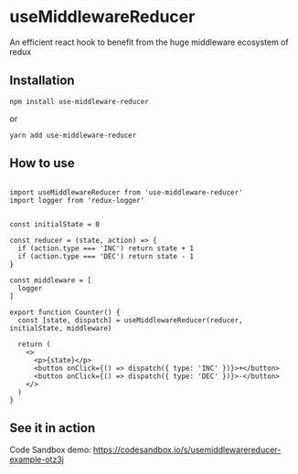 # useMiddlewareReducer

An efficient react hook to benefit from the huge middleware ecosystem of redux

## Installation

```
npm install use-middleware-reducer
```

or

```
yarn add use-middleware-reducer
```


## How to use

```tsx

import useMiddlewareReducer from 'use-middleware-reducer'
import logger from 'redux-logger'


const initialState = 0

const reducer = (state, action) => {
  if (action.type === 'INC') return state + 1
  if (action.type === 'DEC') return state - 1
}

const middleware = [
  logger
]

export function Counter() {
  const [state, dispatch] = useMiddlewareReducer(reducer, initialState, middleware)

  return (
    <>
      <p>{state}</p>
      <button onClick={() => dispatch({ type: 'INC' })}>+</button>
      <button onClick={() => dispatch({ type: 'DEC' })}>-</button>
    </>
  )
}
```


## See it in action

Code Sandbox demo: https://codesandbox.io/s/usemiddlewarereducer-example-otz3j